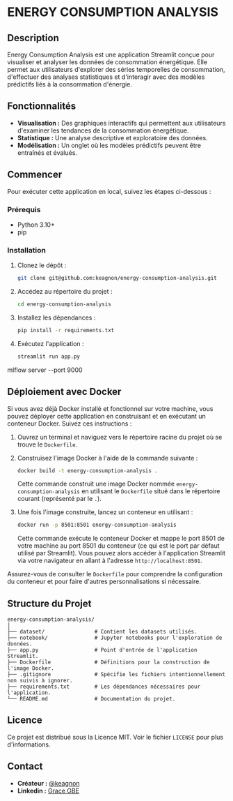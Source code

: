 # ENERGY CONSUMPTION ANALYSIS

## Description

Energy Consumption Analysis est une application Streamlit conçue pour visualiser et analyser les données de consommation énergétique. Elle permet aux utilisateurs d'explorer des séries temporelles de consommation, d'effectuer des analyses statistiques et d'interagir avec des modèles prédictifs liés à la consommation d'énergie.

## Fonctionnalités

- **Visualisation :** Des graphiques interactifs qui permettent aux utilisateurs d'examiner les tendances de la consommation énergétique.
- **Statistique :** Une analyse descriptive et exploratoire des données.
- **Modélisation :** Un onglet où les modèles prédictifs peuvent être entraînés et évalués.

## Commencer

Pour exécuter cette application en local, suivez les étapes ci-dessous :

### Prérequis

- Python 3.10+
- pip

### Installation

1. Clonez le dépôt :
   ```bash
   git clone git@github.com:keagnon/energy-consumption-analysis.git
   ```
2. Accédez au répertoire du projet :
   ```bash
   cd energy-consumption-analysis
   ```
3. Installez les dépendances :
   ```bash
   pip install -r requirements.txt
   ```
4. Exécutez l'application :
   ```bash
   streamlit run app.py
   ```
mlflow server --port  9000
## Déploiement avec Docker

Si vous avez déjà Docker installé et fonctionnel sur votre machine, vous pouvez déployer cette application en construisant et en exécutant un conteneur Docker. Suivez ces instructions :

1. Ouvrez un terminal et naviguez vers le répertoire racine du projet où se trouve le `Dockerfile`.

2. Construisez l'image Docker à l'aide de la commande suivante :
   ```bash
   docker build -t energy-consumption-analysis .
   ```
   Cette commande construit une image Docker nommée `energy-consumption-analysis` en utilisant le `Dockerfile` situé dans le répertoire courant (représenté par le `.`).

3. Une fois l'image construite, lancez un conteneur en utilisant :
   ```bash
   docker run -p 8501:8501 energy-consumption-analysis
   ```
   Cette commande exécute le conteneur Docker et mappe le port 8501 de votre machine au port 8501 du conteneur (ce qui est le port par défaut utilisé par Streamlit). Vous pouvez alors accéder à l'application Streamlit via votre navigateur en allant à l'adresse `http://localhost:8501`.

Assurez-vous de consulter le `Dockerfile` pour comprendre la configuration du conteneur et pour faire d'autres personnalisations si nécessaire.

## Structure du Projet

```
energy-consumption-analysis/
│
├── dataset/                # Contient les datasets utilisés.
├── notebook/               # Jupyter notebooks pour l'exploration de données.
├── app.py                  # Point d'entrée de l'application Streamlit.
├── Dockerfile              # Définitions pour la construction de l'image Docker.
├── .gitignore              # Spécifie les fichiers intentionnellement non suivis à ignorer.
├── requirements.txt        # Les dépendances nécessaires pour l'application.
└── README.md               # Documentation du projet.
```


## Licence

Ce projet est distribué sous la Licence MIT. Voir le fichier `LICENSE` pour plus d'informations.

## Contact

- **Créateur :** [@keagnon](https://github.com/keagnon)
- **Linkedin :** [Grace GBE](https://www.linkedin.com/in/grace-gbe-306345206/)
